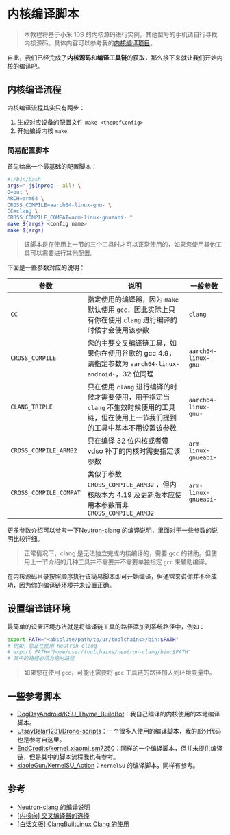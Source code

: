 # 内核编译脚本

> 本教程将基于小米 10S 的内核源码进行实例，其他型号的手机请自行寻找内核源码。具体内容可以参考我的[内核编译项目](https://github.com/DogDayAndroid/KSU_Thyme_BuildBot)。

自此，我们已经完成了**内核源码**和**编译工具链**的获取，那么接下来就让我们开始内核的编译吧。

## 内核编译流程

内核编译流程其实只有两步：

1. 生成对应设备的配置文件 `make <theDefConfig>`
2. 开始编译内核 `make`

### 简易配置脚本

首先给出一个最基础的配置脚本：

```bash
#!/bin/bash
args="-j$(nproc --all) \
O=out \
ARCH=arm64 \
CROSS_COMPILE=aarch64-linux-gnu- \
CC=clang \
CROSS_COMPILE_COMPAT=arm-linux-gnueabi- "
make ${args} <config name>
make ${args}
```

> 该脚本是在使用上一节的三个工具时才可以正常使用的，如果您使用其他工具可以需要进行其他配置。

下面是一些参数对应的说明：

| 参数                   | 说明                                                                                                                                   | 一般参数             |
| ---------------------- | -------------------------------------------------------------------------------------------------------------------------------------- | -------------------- |
| `CC`                   | 指定使用的编译器，因为 `make` 默认使用 `gcc`，因此实际上只有你在使用 `clang` 进行编译的时候才会使用该参数                              | `clang`              |
| `CROSS_COMPILE`        | 您的主要交叉编译链工具，如果你在使用谷歌的 gcc 4.9，请指定参数为 `aarch64-linux-android-`，32 位同理                                   | `aarch64-linux-gnu-` |
| `CLANG_TRIPLE`         | 只在使用 `clang` 进行编译的时候才需要使用，用于指定当 `clang` 不生效时候使用的工具链，但在使用上一节我们提到的工具中基本不用设置该参数 | `aarch64-linux-gnu-` |
| `CROSS_COMPILE_ARM32`  | 只在编译 32 位内核或者带 vdso 补丁的内核时需要指定该参数                                                                               | `arm-linux-gnueabi-` |
| `CROSS_COMPILE_COMPAT` | 类似于参数 `CROSS_COMPILE_ARM32` ，但内核版本为 4.19 及更新版本应使用本参数而非 `CROSS_COMPILE_ARM32`                                  | `arm-linux-gnueabi-` |

更多参数介绍可以参考一下[Neutron-clang 的编译说明](https://github.com/Neutron-Toolchains/clang-build-catalogue#building-linux)，里面对于一些参数的说明比较详细。

> 正常情况下，clang 是无法独立完成内核编译的，需要 gcc 的辅助。但使用上一节介绍的几种工具并不需要并不需要单独指定 `gcc` 来辅助编译。

在内核源码目录按照顺序执行该简易脚本即可开始编译，但通常来说你并不会成功，因为你的编译链环境并未设置正确。

## 设置编译链环境

最简单的设置环境办法就是将编译链工具的路径添加到系统路径中，例如：

```bash
export PATH="<absolute/path/to/ur/toolchains>/bin:$PATH"
# 例如，您正在使用 neutron-clang
# export PATH="home/user/toolchains/neutron-clang/bin:$PATH"
# 其中的路径必须为绝对路径
```

> 如果您在使用 `gcc`，可能还需要将 `gcc` 工具链的路径加入到环境变量中。

## 一些参考脚本

- [DogDayAndroid/KSU_Thyme_BuildBot](https://github.com/DogDayAndroid/KSU_Thyme_BuildBot/blob/main/build.sh)：我自己编译的内核使用的本地编译脚本。
- [UtsavBalar1231/Drone-scripts](https://github.com/UtsavBalar1231/Drone-scripts)：一个很多人使用的编译脚本，我的部分代码也是参考自这里。
- [EndCredits/kernel_xiaomi_sm7250](https://github.com/EndCredits/kernel_xiaomi_sm7250/blob/android-4.19-main/build.sh)：同样的一个编译脚本，但并未提供编译链，但是其中的脚本流程我也有参考。
- [xiaoleGun/KernelSU_Action](https://github.com/xiaoleGun/KernelSU_Action)：`KernelSU` 的编译脚本，同样有参考。

## 参考

- [Neutron-clang 的编译说明](https://github.com/Neutron-Toolchains/clang-build-catalogue#building-linux)
- [[内核向] 交叉编译器的选择](https://www.akr-developers.com/d/129)
- [[白话文版] ClangBuiltLinux Clang 的使用](https://www.akr-developers.com/d/121)

